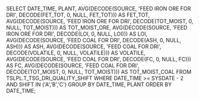 SELECT 
    DATE_TIME,
    PLANT,
    AVG(DECODE(SOURCE, 'FEED IRON ORE FOR DRI', DECODE(FET_TOT, 0, NULL, FET_TOT))) AS FET_TOT,
    AVG(DECODE(SOURCE, 'FEED IRON ORE FOR DRI', DECODE(TOT_MOIST, 0, NULL, TOT_MOIST))) AS TOT_MOIST_ORE,
    AVG(DECODE(SOURCE, 'FEED IRON ORE FOR DRI', DECODE(LOI, 0, NULL, LOI))) AS LOI,
    AVG(DECODE(SOURCE, 'FEED COAL FOR DRI', DECODE(ASH, 0, NULL, ASH))) AS ASH,
    AVG(DECODE(SOURCE, 'FEED COAL FOR DRI', DECODE(VOLATILE, 0, NULL, VOLATILE))) AS VOLATILE,
    AVG(DECODE(SOURCE, 'FEED COAL FOR DRI', DECODE(FC, 0, NULL, FC))) AS FC,
    AVG(DECODE(SOURCE, 'FEED COAL FOR DRI', DECODE(TOT_MOIST, 0, NULL, TOT_MOIST))) AS TOT_MOIST_COAL
FROM 
    TSLPL.T_TSG_DRI_QUALITY_SHIFT
WHERE 
    DATE_TIME >= SYSDATE - 2
    AND SHIFT IN ('A','B','C')
GROUP BY 
    DATE_TIME, PLANT
ORDER BY 
    DATE_TIME;
